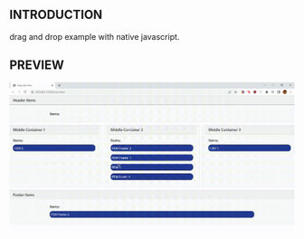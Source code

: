 ## INTRODUCTION
drag and drop example with native javascript.

## PREVIEW
![Preview](./images/dragAndDrop.gif)